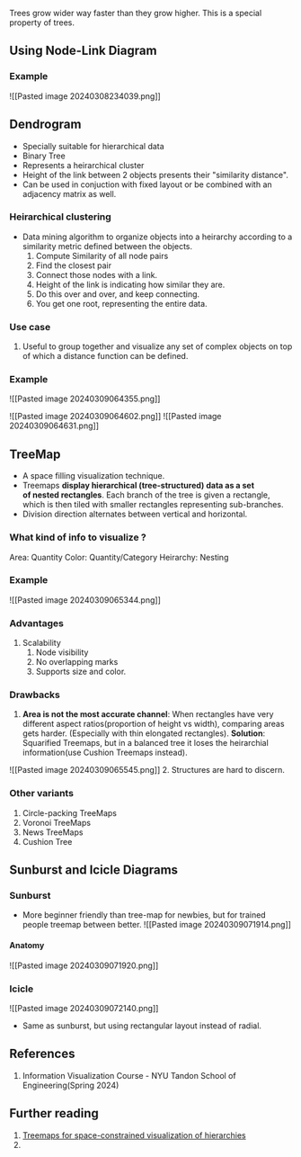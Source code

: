 ---
---

Trees grow wider way faster than they grow higher. This is a special property of trees.

## Using Node-Link Diagram

### Example
![[Pasted image 20240308234039.png]]

## Dendrogram
-  Specially suitable for hierarchical data
-  Binary Tree
-  Represents a heirarchical cluster
-  Height of the link between 2 objects presents their "similarity distance".
-  Can be used in conjuction with fixed layout or be combined with an adjacency matrix as well.
### Heirarchical clustering
- Data mining algorithm to organize objects into a heirarchy according to a similarity metric defined between the objects. 
	1. Compute Similarity of all node pairs
	2. Find the closest pair
	3. Connect those nodes with a link.
	4. Height of the link is indicating how similar they are.
	5. Do this over and over, and keep connecting.
	6. You get one root, representing the entire data.
### Use case
1. Useful to group together and visualize any set of complex objects on top of which a distance function can be defined.
### Example
![[Pasted image 20240309064355.png]]

![[Pasted image 20240309064602.png]]
![[Pasted image 20240309064631.png]]
## TreeMap
- A space filling visualization technique.
- Treemaps **display hierarchical (tree-structured) data as a set of nested rectangles**. Each branch of the tree is given a rectangle, which is then tiled with smaller rectangles representing sub-branches.
- Division direction alternates between vertical and horizontal.

### What kind of info to visualize ?
Area: Quantity
Color: Quantity/Category
Heirarchy: Nesting

### Example
![[Pasted image 20240309065344.png]]

### Advantages
1. Scalability
	1. Node visibility
	2. No overlapping marks
	3. Supports size and color.
### Drawbacks
1.  **Area is not the most accurate channel**: When rectangles have very different aspect ratios(proportion of height vs width), comparing areas gets harder. (Especially with thin elongated rectangles). **Solution**: Squarified Treemaps, but in a balanced tree it loses the heirarchial information(use Cushion Treemaps instead).

![[Pasted image 20240309065545.png]]
2. Structures are hard to discern.
### Other variants
1. Circle-packing TreeMaps
2. Voronoi TreeMaps
3. News TreeMaps
4. Cushion Tree

## Sunburst and Icicle Diagrams

### Sunburst
- More beginner friendly than tree-map for newbies, but for trained people treemap between better.
![[Pasted image 20240309071914.png]]

#### Anatomy

![[Pasted image 20240309071920.png]]


### Icicle

![[Pasted image 20240309072140.png]]

- Same as sunburst, but using rectangular layout instead of radial.


## References
1. Information Visualization Course - NYU Tandon School of Engineering(Spring 2024)

## Further reading
1. [Treemaps for space-constrained visualization of hierarchies](https://www.cs.umd.edu/hcil/treemap-history/)
2. 
